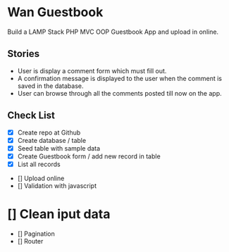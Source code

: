 # Wan Guestbook
  Build a LAMP Stack PHP MVC OOP Guestbook App and upload in online.  

## Stories
  * User is display a comment form which must fill out.
  * A confirmation message is displayed to the user when the comment is saved in the database.
  * User can browse through all the comments posted till now on the app.

## Check List
  * [x] Create repo at Github
  * [x] Create database / table
  * [x] Seed table with sample data
  * [x] Create Guestbook form / add new record in table
  * [x] List all records
  * [] Upload online 
  * [] Validation with javascript
  # [] Clean iput data
  * [] Pagination
  * [] Router 
